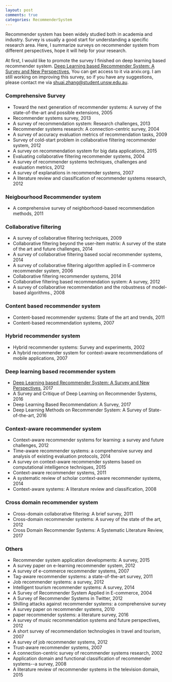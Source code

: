 ```yaml
---
layout: post
comments: true
categories: RecommenderSystem
---
```


Recommender system has been widely studied both in academia and industry. Survey is usually a good start for understanding a specific research area. Here, I summarize surveys on recommender system from different perspectives, hope it will help for your research.

At first, I would like to promote the survey I finished on deep learning based recommender system. [Deep Learning based Recommender System: A Survey and New Perspectives](https://arxiv.org/abs/1707.07435), You can get access to it via arxiv.org. I am still working on improving this survey, so if you have any suggestions, please contact me via shuai.zhang@student.unsw.edu.au.

### Comprehensive Survey
* Toward the next generation of recommender systems: A survey of the state-of-the-art and possible extensions, 2005
* Recommender systems survey, 2013
* A survey of recommendation system: Research challenges, 2013
* Recommender systems research: A connection-centric survey, 2004
* A survey of accuracy evaluation metrics of recommendation tasks, 2009
* Survey of cold-start problem in collaborative filtering recommender system, 2012
* A survey on recommendation system for big data applications, 2015
* Evaluating collaborative filtering recommender systems, 2004
* A survey of recommender systems techniques, challenges and evaluation metrics, 2012
* A survey of explanations in recommender systems, 2007
* A literature review and classification of recommender systems research, 2012


### Neigbourhood Recommender system 
* A comprehensive survey of neighborhood-based recommendation methods, 2011

### Collaborative filtering 
* A survey of collaborative filtering techniques, 2009
* Collaborative filtering beyond the user-item matrix: A survey of the state of the art and future challenges, 2014
* A survey of collaborative filtering based social recommender systems, 2014
* A survey of collaborative filtering algorithm applied in E-commerce recommender system, 2006
* Collaborative filtering recommender systems, 2014
* Collaborative filtering based recommendation system: A survey, 2012
* A survey of collaborative recommendation and the robustness of model-based algorithms., 2008


### Content based recommender system
* Content-based recommender systems: State of the art and trends, 2011
* Content-based recommendation systems, 2007

### Hybrid recommender system
* Hybrid recommender systems: Survey and experiments, 2002
* A hybrid recommender system for context-aware recommendations of mobile applications, 2007

### Deep learning based recommender system 
* [Deep Learning based Recommender System: A Survey and New Perspectives](https://arxiv.org/abs/1707.07435), 2017
* A Survey and Critique of Deep Learning on Recommender Systems, 2016
* Deep Learning Based Recommendation: A Survey, 2017
* Deep Learning Methods on Recommender System: A Survey of State-of-the-art, 2016

### Context-aware recommender system 
* Context-aware recommender systems for learning: a survey and future challenges, 2012
* Time-aware recommender systems: a comprehensive survey and analysis of existing evaluation protocols, 2014
* A survey on context-aware recommender systems based on computational intelligence techniques, 2015
* Context-aware recommender systems, 2011
* A systematic review of scholar context-aware recommender systems, 2014
* Context-aware systems: A literature review and classification, 2008

### Cross domain recommender system 
* Cross-domain collaborative filtering: A brief survey, 2011
* Cross-domain recommender systems: A survey of the state of the art, 2012
* Cross Domain Recommender Systems: A Systematic Literature Review, 2017

### Others
* Recommender system application developments: A survey, 2015
* A survey paper on e-learning recommender system, 2012
* A survey of e-commerce recommender systems, 2007
* Tag-aware recommender systems: a state-of-the-art survey, 2011
* Job recommender systems: a survey, 2012
* Intelligent tourism recommender systems: A survey, 2014
* A Survey of Recommender System Applied in E-commerce, 2004
* A Survey of Recommender Systems in Twitter, 2012
* Shilling attacks against recommender systems: a comprehensive survey
* A survey paper on recommender systems, 2010
* paper recommender systems: a literature survey, 2016
* A survey of music recommendation systems and future perspectives, 2012
* A short survey of recommendation technologies in travel and tourism, 2007
* A survey of job recommender systems, 2012
* Trust-aware recommender systems, 2007
* A connection-centric survey of recommender systems research, 2002
* Application domain and functional classification of recommender systems--a survey, 2008
* A literature review of recommender systems in the television domain, 2015

